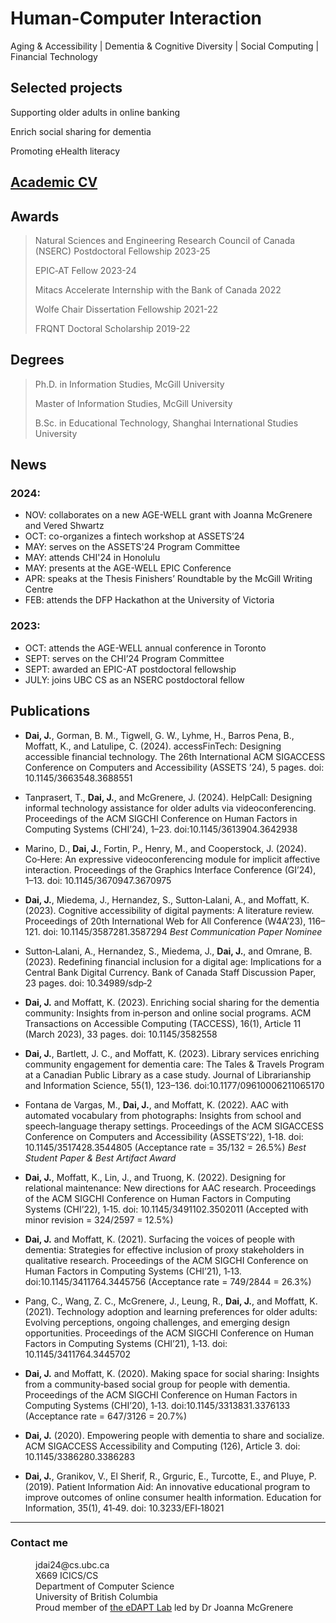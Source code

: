 # Human-Computer Interaction

Aging & Accessibility | Dementia & Cognitive Diversity | Social Computing | Financial Technology

## Selected projects

Supporting older adults in online banking

Enrich social sharing for dementia

Promoting eHealth literacy

## [Academic CV](./CV20241207.pdf)

<!---
---
Human-Computer Interaction: Accessibility | Aging and Dementia | Social Computing | Financial Technology
---

Text can be **bold**, _italic_, or ~~strikethrough~~.

[Link to another page](./another-page.html).
-->

## Awards

> Natural Sciences and Engineering Research Council of Canada (NSERC) Postdoctoral Fellowship 2023-25
> 
> EPIC‑AT Fellow 2023-24
> 
> Mitacs Accelerate Internship with the Bank of Canada 2022
> 
> Wolfe Chair Dissertation Fellowship 2021-22
> 
> FRQNT Doctoral Scholarship 2019-22

## Degrees

> Ph.D. in Information Studies, McGill University
> 
> Master of Information Studies, McGill University
> 
> B.Sc. in Educational Technology, Shanghai International Studies University

## News
### 2024:

*   NOV: collaborates on a new AGE-WELL grant with Joanna McGrenere and Vered Shwartz
*   OCT: co-organizes a fintech workshop at ASSETS’24
*   MAY: serves on the ASSETS'24 Program Committee
*   MAY: attends CHI'24 in Honolulu
*   MAY: presents at the AGE-WELL EPIC Conference
*   APR: speaks at the Thesis Finishers’ Roundtable by the McGill Writing Centre
*   FEB: attends the DFP Hackathon at the University of Victoria

### 2023:

*   OCT: attends the AGE-WELL annual conference in Toronto
*   SEPT: serves on the CHI’24 Program Committee
*   SEPT: awarded an EPIC-AT postdoctoral fellowship
*   JULY: joins UBC CS as an NSERC postdoctoral fellow

## Publications

*   **Dai, J.**, Gorman, B. M., Tigwell, G. W., Lyhme, H., Barros Pena, B., Moffatt, K., and Latulipe, C. (2024). accessFinTech: Designing accessible financial technology. The 26th International ACM SIGACCESS Conference on Computers and Accessibility (ASSETS ’24), 5 pages. doi: 10.1145/3663548.3688551

*   Tanprasert, T., **Dai, J.**, and McGrenere, J. (2024). HelpCall: Designing informal technology assistance for older adults via videoconferencing. Proceedings of the ACM SIGCHI Conference on Human Factors in Computing Systems (CHI’24), 1–23. doi:10.1145/3613904.3642938

*   Marino, D., **Dai, J.**, Fortin, P., Henry, M., and Cooperstock, J. (2024). Co‑Here: An expressive videoconferencing module for implicit affective interaction. Proceedings of the Graphics Interface Conference (GI’24), 1–13. doi: 10.1145/3670947.3670975

*   **Dai, J.**, Miedema, J., Hernandez, S., Sutton‑Lalani, A., and Moffatt, K. (2023). Cognitive accessibility of digital payments: A literature review. Proceedings of 20th International Web for All Conference (W4A’23), 116–121. doi: 10.1145/3587281.3587294 _Best Communication Paper Nominee_

*   Sutton‑Lalani, A., Hernandez, S., Miedema, J., **Dai, J.**, and Omrane, B. (2023). Redefining financial inclusion for a digital age: Implications for a Central Bank Digital Currency. Bank of Canada Staff Discussion Paper, 23 pages. doi: 10.34989/sdp‑2

*   **Dai, J.** and Moffatt, K. (2023). Enriching social sharing for the dementia community: Insights from in‑person and online social programs. ACM Transactions on Accessible Computing (TACCESS), 16(1), Article 11 (March 2023), 33 pages. doi: 10.1145/3582558

*   **Dai, J.**, Bartlett, J. C., and Moffatt, K. (2023). Library services enriching community engagement for dementia care: The Tales & Travels Program at a Canadian Public Library as a case study. Journal of Librarianship and Information Science, 55(1), 123–136. doi:10.1177/09610006211065170

*   Fontana de Vargas, M., **Dai, J.**, and Moffatt, K. (2022). AAC with automated vocabulary from photographs: Insights from school and speech‑language therapy settings. Proceedings of the ACM SIGACCESS Conference on Computers and Accessibility (ASSETS’22), 1‑18. doi: 10.1145/3517428.3544805 (Acceptance rate = 35/132 = 26.5%) _Best Student Paper & Best Artifact Award_

*   **Dai, J.**, Moffatt, K., Lin, J., and Truong, K. (2022). Designing for relational maintenance: New directions for AAC research. Proceedings of the ACM SIGCHI Conference on Human Factors in Computing Systems (CHI’22), 1‑15. doi: 10.1145/3491102.3502011 (Accepted with minor revision = 324/2597 = 12.5%)

*   **Dai, J.** and Moffatt, K. (2021). Surfacing the voices of people with dementia: Strategies for effective inclusion of proxy stakeholders in qualitative research. Proceedings of the ACM SIGCHI Conference on Human Factors in Computing Systems (CHI’21), 1‑13. doi:10.1145/3411764.3445756 (Acceptance rate = 749/2844 = 26.3%)

*   Pang, C., Wang, Z. C., McGrenere, J., Leung, R., **Dai, J.**, and Moffatt, K. (2021). Technology adoption and learning preferences for older adults: Evolving perceptions, ongoing challenges, and emerging design opportunities. Proceedings of the ACM SIGCHI Conference on Human Factors in Computing Systems (CHI’21), 1‑13. doi: 10.1145/3411764.3445702

*   **Dai, J.** and Moffatt, K. (2020). Making space for social sharing: Insights from a community‑based social group for people with dementia. Proceedings of the ACM SIGCHI Conference on Human Factors in Computing Systems (CHI’20), 1‑13. doi:10.1145/3313831.3376133 (Acceptance rate = 647/3126 = 20.7%)

*   **Dai, J.** (2020). Empowering people with dementia to share and socialize. ACM SIGACCESS Accessibility and Computing (126), Article 3. doi: 10.1145/3386280.3386283

*   **Dai, J.**, Granikov, V., El Sherif, R., Grguric, E., Turcotte, E., and Pluye, P. (2019). Patient Information Aid: An innovative educational program to improve outcomes of online consumer health information. Education for Information, 35(1), 41‑49. doi: 10.3233/EFI‑18021

<!---
### Header 3

```js
// Javascript code with syntax highlighting.
var fun = function lang(l) {
  dateformat.i18n = require('./lang/' + l)
  return true;
}
```

```ruby
# Ruby code with syntax highlighting
GitHubPages::Dependencies.gems.each do |gem, version|
  s.add_dependency(gem, "= #{version}")
end
```

#### Header 4

*   This is an unordered list following a header.
*   This is an unordered list following a header.
*   This is an unordered list following a header.

##### Header 5

1.  This is an ordered list following a header.
2.  This is an ordered list following a header.
3.  This is an ordered list following a header.

###### Header 6

| head1        | head two          | three |
|:-------------|:------------------|:------|
| ok           | good swedish fish | nice  |
| out of stock | good and plenty   | nice  |
| ok           | good `oreos`      | hmm   |
| ok           | good `zoute` drop | yumm  |

### And an ordered list:

1.  Item one
1.  Item two
1.  Item three
1.  Item four

### And a nested list:

- level 1 item
  - level 2 item
  - level 2 item
    - level 3 item
    - level 3 item
- level 1 item
  - level 2 item
  - level 2 item
  - level 2 item
- level 1 item
  - level 2 item
  - level 2 item
- level 1 item
-->


<!---

### Small image

![Octocat](https://github.githubassets.com/images/icons/emoji/octocat.png)

### Large image

![Branching](https://guides.github.com/activities/hello-world/branching.png)

-->


* * *
### Contact me
<dl>
<dt></dt>
<dd>jdai24@cs.ubc.ca</dd>
<dd>X669 ICICS/CS</dd>
<dd>Department of Computer Science</dd>
<dd>University of British Columbia</dd>
<dd>Proud member of <a href="https://www.cs.ubc.ca/labs/edapt">the eDAPT Lab</a> led by Dr Joanna McGrenere</dd>
</dl>

<!---
```
 
```
-->

